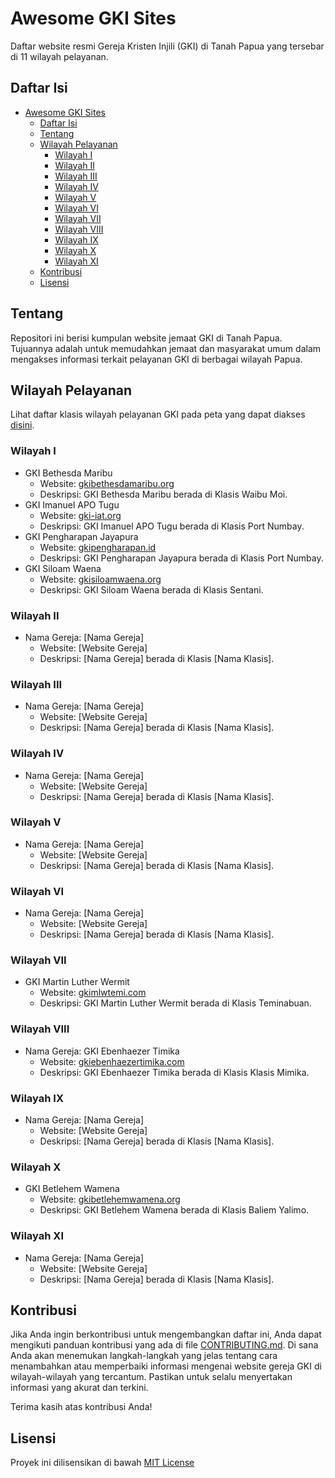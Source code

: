 # Awesome GKI Sites

Daftar website resmi Gereja Kristen Injili (GKI) di Tanah Papua yang tersebar di 11 wilayah pelayanan.

## Daftar Isi
- [Awesome GKI Sites](#awesome-gki-sites)
  - [Daftar Isi](#daftar-isi)
  - [Tentang](#tentang)
  - [Wilayah Pelayanan](#wilayah-pelayanan)
    - [Wilayah I](#wilayah-i)
    - [Wilayah II](#wilayah-ii)
    - [Wilayah III](#wilayah-iii)
    - [Wilayah IV](#wilayah-iv)
    - [Wilayah V](#wilayah-v)
    - [Wilayah VI](#wilayah-vi)
    - [Wilayah VII](#wilayah-vii)
    - [Wilayah VIII](#wilayah-viii)
    - [Wilayah IX](#wilayah-ix)
    - [Wilayah X](#wilayah-x)
    - [Wilayah XI](#wilayah-xi)
  - [Kontribusi](#kontribusi)
  - [Lisensi](#lisensi)

## Tentang

Repositori ini berisi kumpulan website jemaat GKI di Tanah Papua. Tujuannya adalah untuk memudahkan jemaat dan masyarakat umum dalam mengakses informasi terkait pelayanan GKI di berbagai wilayah Papua.

## Wilayah Pelayanan

Lihat daftar klasis wilayah pelayanan GKI pada peta yang dapat diakses [disini](images/peta-pelayanan-gki.jpg).

### Wilayah I
* GKI Bethesda Maribu
  - Website: [gkibethesdamaribu.org](https://gkibethesdamaribu.org)
  - Deskripsi: GKI Bethesda Maribu berada di Klasis Waibu Moi.
* GKI Imanuel APO Tugu
  - Website: [gki-iat.org](https://gki-iat.org)
  - Deskripsi: GKI Imanuel APO Tugu berada di Klasis Port Numbay.
* GKI Pengharapan Jayapura
  - Website: [gkipengharapan.id](https://gkipengharapan.id)
  - Deskripsi: GKI Pengharapan Jayapura berada di Klasis Port Numbay.
* GKI Siloam Waena
  - Website: [gkisiloamwaena.org](https://gkisiloamwaena.org)
  - Deskripsi: GKI Siloam Waena berada di Klasis Sentani.

### Wilayah II
* Nama Gereja: [Nama Gereja]
  - Website: [Website Gereja]
  - Deskripsi: [Nama Gereja] berada di Klasis [Nama Klasis].

### Wilayah III
* Nama Gereja: [Nama Gereja]
  - Website: [Website Gereja]
  - Deskripsi: [Nama Gereja] berada di Klasis [Nama Klasis].

### Wilayah IV
* Nama Gereja: [Nama Gereja]
  - Website: [Website Gereja]
  - Deskripsi: [Nama Gereja] berada di Klasis [Nama Klasis].

### Wilayah V
* Nama Gereja: [Nama Gereja]
  - Website: [Website Gereja]
  - Deskripsi: [Nama Gereja] berada di Klasis [Nama Klasis].

### Wilayah VI
* Nama Gereja: [Nama Gereja]
  - Website: [Website Gereja]
  - Deskripsi: [Nama Gereja] berada di Klasis [Nama Klasis].

### Wilayah VII
* GKI Martin Luther Wermit
  - Website: [gkimlwtemi.com](https://www.gkimlwtemi.com)
  - Deskripsi: GKI Martin Luther Wermit berada di Klasis Teminabuan.

### Wilayah VIII
* Nama Gereja: GKI Ebenhaezer Timika
  - Website: [gkiebenhaezertimika.com](https://gkiebenhaezertimika.com)
  - Deskripsi: GKI Ebenhaezer Timika berada di Klasis Klasis Mimika.

### Wilayah IX
* Nama Gereja: [Nama Gereja]
  - Website: [Website Gereja]
  - Deskripsi: [Nama Gereja] berada di Klasis [Nama Klasis].

### Wilayah X
* GKI Betlehem Wamena
  - Website: [gkibetlehemwamena.org](https://gkibetlehemwamena.org)
  - Deskripsi: GKI Betlehem Wamena berada di Klasis Baliem Yalimo.

### Wilayah XI
* Nama Gereja: [Nama Gereja]
  - Website: [Website Gereja]
  - Deskripsi: [Nama Gereja] berada di Klasis [Nama Klasis].

## Kontribusi

Jika Anda ingin berkontribusi untuk mengembangkan daftar ini, Anda dapat mengikuti panduan kontribusi yang ada di file [CONTRIBUTING.md](CONTRIBUTING.md). Di sana Anda akan menemukan langkah-langkah yang jelas tentang cara menambahkan atau memperbaiki informasi mengenai website gereja GKI di wilayah-wilayah yang tercantum. Pastikan untuk selalu menyertakan informasi yang akurat dan terkini. 

Terima kasih atas kontribusi Anda!

## Lisensi

Proyek ini dilisensikan di bawah [MIT License](LICENSE)

